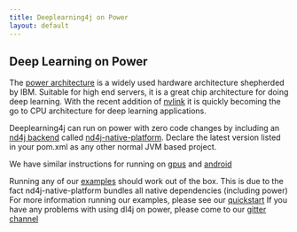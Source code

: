 ```yaml
---
title: Deeplearning4j on Power
layout: default
---
```


Deep Learning on Power 
----------------------

The [power architecture](https://en.wikipedia.org/wiki/POWER8) is a widely used hardware architecture
shepherded by IBM. Suitable for high end servers, it is a great chip architecture
for doing deep learning. With the recent addition of [nvlink](http://www.nvidia.com/object/nvlink.html)
it is quickly becoming the go to CPU architecture for deep learning applications.

Deeplearning4j can run on power with zero code changes by including an [nd4j backend](http://nd4j.org/backend.html)
called [nd4j-native-platform](http://repo1.maven.org/maven2/org/nd4j/nd4j-native-platform/). 
Declare the latest version listed in your pom.xml as any other normal JVM based project.

We have similar instructions for running on [gpus](https://deeplearning4j.org/gpu)
and [android](https://deeplearning4j.org/android)


Running any of our [examples](https://github.com/deeplearning4j/dl4j-examples) should work out of the box.
This is due to the fact nd4j-native-platform bundles all native dependencies (including power)
For more information running our examples, please see our [quickstart](http://deeplearning4j.org/quickstart)
If you have any problems with using dl4j on power, please come to our [gitter channel](https://gitter.im/deeplearning4j/deeplearning4j)
